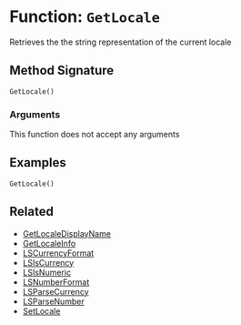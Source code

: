 [comment]: # (Note: This documentation is generated dynamically in the build process.  To modify the contents, change the javadoc on the _invoke method of the BIF class)

# Function: `GetLocale`

Retrieves the the string representation of the current locale

## Method Signature
```
GetLocale()
```
### Arguments
This function does not accept any arguments

## Examples

```
GetLocale()
```

## Related
  * [GetLocaleDisplayName](boxlang-language/reference/built-in-functions/GetLocaleDisplayName.md)
  * [GetLocaleInfo](boxlang-language/reference/built-in-functions/GetLocaleInfo.md)
  * [LSCurrencyFormat](boxlang-language/reference/built-in-functions/LSCurrencyFormat.md)
  * [LSIsCurrency](boxlang-language/reference/built-in-functions/LSIsCurrency.md)
  * [LSIsNumeric](boxlang-language/reference/built-in-functions/LSIsNumeric.md)
  * [LSNumberFormat](boxlang-language/reference/built-in-functions/LSNumberFormat.md)
  * [LSParseCurrency](boxlang-language/reference/built-in-functions/LSParseCurrency.md)
  * [LSParseNumber](boxlang-language/reference/built-in-functions/LSParseNumber.md)
  * [SetLocale](boxlang-language/reference/built-in-functions/SetLocale.md)
